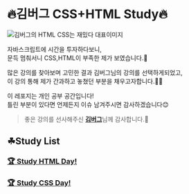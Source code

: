 # 🔥김버그 CSS+HTML Study🔥

![김버그의 HTML CSS는 재밌다 대표이미지](https://grm-project-template-bucket.s3.ap-northeast-2.amazonaws.com/lecture/lec_abnek_1589965849144/coverImage.jpg?_=1590480955473)

자바스크립트에 시간을 투자하다보니,  
문득 멈춰서니 CSS,HTML이 부족한 제가 보였습니다.🤨

많은 강의를 찾아보며 고민한 결과 김버그님의 강의를 선택하게되었고,  
이 강의 통해 제가 간과하고 놓쳤던 부분을 채우고자합니다.🙏🏻

이 레포지는 개인 공부 공간입니다!  
틀린 부분이 있다면 언제든지 이슈 남겨주시면 감사하겠습니다😊

> 좋은 강의를 선사해주신 [**김버그**](https://github.com/rohjs)님께 감사합니다.🙌

## ☘Study List

### [ 🏆 Study HTML Day! ](https://github.com/Y00NMIN/Kimbug-CSS-HTML/blob/main/HTML.md)

### [ 🏆 Study CSS Day! ](https://github.com/Y00NMIN/Kimbug-CSS-HTML/blob/main/CSS.md)
